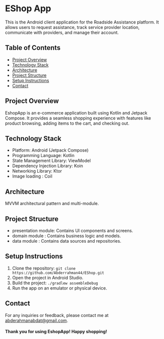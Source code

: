 # EShop App

This is the Android client application for the Roadside Assistance platform. It allows users to
request assistance, track service provider location, communicate with providers, and manage their
account.

## Table of Contents

- [Project Overview](#project-overview)
- [Technology Stack](#technology-stack)
- [Architecture](#architecture)
- [Project Structure](#Project-Structure)
- [Setup Instructions](#setup-instructions)
- [Contact](#contact)

## Project Overview

EshopApp is an e-commerce application built using Kotlin and Jetpack Compose. It provides a
seamless shopping experience with features like product browsing, adding items to the cart, and
checking out.

## Technology Stack

- Platform: Android (Jetpack Compose)
- Programming Language: Kotlin
- State Management Library: ViewModel
- Dependency Injection Library: Koin
- Networking Library: Ktor
- Image loading : Coil

## Architecture

 MVVM architectural pattern and multi-module.

## Project Structure

- presentation module: Contains UI components and screens.
- domain module : Contains business logic and models.
- data module : Contains data sources and repositories.

## Setup Instructions

1. Clone the repository: `git clone https://github.com/Abderrahman44/EShop.git `
2. Open the project in Android Studio.
3. Build the project: `./gradlew assembleDebug`
4. Run the app on an emulator or physical device.

## Contact

For any inquiries or feedback,
please contact me at abderahmanabdat@gmail.com.

<h4> Thank you for using EshopApp! Happy shopping! </h4>  
